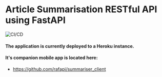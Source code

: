 # Article Summarisation RESTful API using FastAPI 

![CI/CD](https://github.com/rafapi/fastapi_text_sum/workflows/Continuous%20Integration%20and%20Delivery/badge.svg?branch=master)

#### The application is currently deployed to a Heroku instance.
#### It's companion mobile app is located here: 
* https://github.com/rafapi/summariser_client
